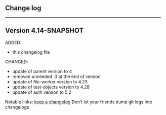 ## Change log
----------------------

Version 4.14-SNAPSHOT
-------------

ADDED:
 
- this changelog file

CHANGED:

- update of parent version to 4
- removed unneeded .0 at the end of version
- update of file-worker version to 4.23
- update of test-objects version to 4.28
- update of auth version to 5.2

Notable links:
[keep a changelog](http://keepachangelog.com/en/1.0.0/) Don’t let your friends dump git logs into changelogs
